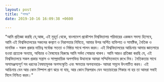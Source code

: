 ```yaml
---
layout: post
title: "শপথ"
date: 2019-10-16 16:09:38 +0600

---
```

"আমি প্রতিজ্ঞা করছি যে,আজ, এই মুহূর্ত থেকে, বাংলাদেশ প্রকৌশল বিশ্ববিদ্যালয় পরিবারের একজন সদস্য হিসেবে, আমি এই বিশ্ববিদ্যালয়ের সকলের কল্যাণ ও নিরাপত্তার নিমিত্তে, আমার উপর অর্পিত ব্যক্তিগত ও সামষ্টিক, নৈতিক ও মানবিক - সকল প্রকার দায়িত্ব সর্বোচ্চ সততা ও নিষ্ঠার সাথে পালন করব।
এই বিশ্ববিদ্যালয়ের আঙিনায় আমার জ্ঞাতসারে হওয়া প্রত্যেক অন্যায়, অবিচার ও বৈষম্যের বিরুদ্ধে আমি সর্বদা সোচ্চার থাকব।
আমি আরও প্রতিজ্ঞা করছি যে, এই বিশ্ববিদ্যালয়ে সকল প্রকার সন্ত্রাস ও সাম্প্রদায়িক অপশক্তির উত্থানকে আমরা সম্মিলিতভাবে রুখে দিব। নৈতিকতার সাথে অসামঞ্জস্যপূর্ণ সব ধরনের বৈষম্যমূলক অপসংস্কৃতি এবং ক্ষমতার অপব্যবহার- আমরা সমূলে উৎপাটিত করব। এই আঙিনায় যেন আর কোন নিষ্পাপ প্রাণ ঝরে না যায়, আর কোন নিরপরাধ যেন অত্যাচারের শিকার না হয় তা আমরা সবাই মিলে নিশ্চিত করব।"
